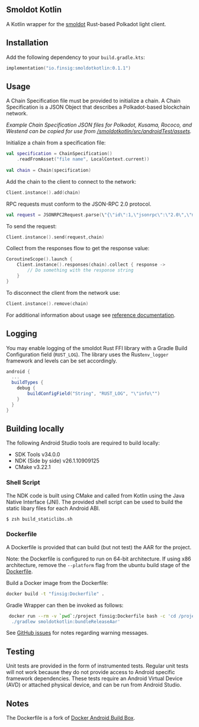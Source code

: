 ## Smoldot Kotlin

A Kotlin wrapper for the [smoldot](https://github.com/smol-dot/smoldot) Rust-based  Polkadot light client.


## Installation

Add the following dependency to your `build.gradle.kts`:

```kotlin
implementation("io.finsig:smoldotkotlin:0.1.1")
```

## Usage

A Chain Specification file must be provided to initialize a chain. A Chain Specification is a JSON Object that describes a Polkadot-based blockchain network.

*Example Chain Specification JSON files for Polkadot, Kusama, Rococo, and Westend can be copied for use from [/smoldotkotlin/src/androidTest/assets](https://github.com/finsig/smoldot-kotlin/tree/main/smoldotkotlin/src/androidTest/assets).*

Initialize a chain from a specification file:

```kotlin
val specification = ChainSpecification()
    .readFromAsset("file name", LocalContext.current))
    
val chain = Chain(specification)
```

Add the chain to the client to connect to the network:
```kotlin
Client.instance().add(chain)
```

RPC requests must conform to the JSON-RPC 2.0 protocol.
```kotlin
val request = JSONRPC2Request.parse(\"{\"id\":1,\"jsonrpc\":\"2.0\",\"method\":\"chain_getHeader\",\"params\":[]}")
```

To send the request:
```kotlin
Client.instance().send(request,chain)
```

Collect from the responses flow to get the response value:
```kotlin
CoroutineScope().launch {
    Client.instance().responses(chain).collect { response -> 
        // Do something with the response string
    }
}    
```

To disconnect the client from the network use:

```kotlin
Client.instance().remove(chain)
```

For additional information about usage see [reference documentation](https://finsig.github.io/smoldot-kotlin/smoldotkotlin/io.finsig.smoldotkotlin/index.html).

## Logging

You may enable logging of the smoldot Rust FFI library with a Gradle Build Configuration field (`RUST_LOG`). The library uses the Rust`env_logger` framework and levels can be set accordingly.

```gradle
android {
  ...
  buildTypes {
    debug {
        buildConfigField("String", "RUST_LOG", "\"info\"")
    }
  }
}
```

## Building locally

The following Android Studio tools are required to build locally:
* SDK Tools v34.0.0
* NDK (Side by side) v26.1.10909125
* CMake v3.22.1

### Shell Script
The NDK code is built using CMake and called from Kotlin using the Java Native Interface (JNI). The provided shell script can be used to build the static libary files for each Android ABI.

```zsh
$ zsh build_staticlibs.sh
```

### Dockerfile

A Dockerfile is provided that can build (but not test) the AAR for the project.

Note: the Dockerfile is configured to run on 64-bit architecture. If using x86 architecture, remove the `--platform` flag from the ubuntu build stage of the [Dockerfile](https://github.com/finsig/smoldot-kotlin/blob/bde451561f8c2003c184434406ebd2923fa6689f/Dockerfile#L39).

Build a Docker image from the Dockerfile:

```zsh
docker build -t "finsig:Dockerfile" .
```

Gradle Wrapper can then be invoked as follows:

```zsh
 docker run --rm -v `pwd`:/project finsig:Dockerfile bash -c 'cd /project; \
  ./gradlew smoldotkotlin:bundleReleaseAar' 
```

See [GitHub issues](https://github.com/finsig/smoldot-kotlin/issues) for notes regarding warning messages.


## Testing

Unit tests are provided in the form of instrumented tests. Regular unit tests will not work because they do not provide access to Android specific framework dependencies. These tests require an Android Virtual Device (AVD) or attached physical device, and can be run from Android Studio.


## Notes

The Dockerfile is a fork of [Docker Android Build Box](https://github.com/finsig/docker-android-build-box).

